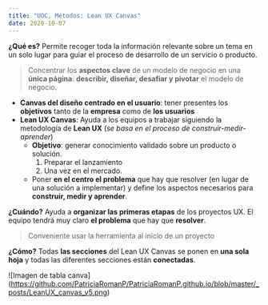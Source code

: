 ```yaml
---
title: "UOC, Métodos: Lean UX Canvas"
date: 2020-10-07
---
```


**¿Qué es?**
Permite recoger toda la información relevante sobre un tema en un solo lugar para guiar el proceso de desarrollo de un servicio o producto. 

> Concentrar los **aspectos clave**  de un modelo de negocio en una **única página**: **describir, diseñar, desafiar y pivotar** el modelo de negocio.

* **Canvas del diseño centrado en el usuario**: tener presentes los **objetivos** tanto de la **empresa** como de **los usuarios**
* **Lean UX Canvas**: Ayuda a los equipos a trabajar siguiendo la metodología de **Lean UX** (*se basa en el proceso de construir-medir-aprender*) 
    * **Objetivo**: generar conocimiento validado sobre un producto o solución.
        1. Preparar el lanzamiento 
        2. Una vez en el mercado.
    * Poner **en el centro el problema** que hay que resolver (en lugar de una solución a implementar) y define los aspectos necesarios para **construir, medir y aprender**.

**¿Cuándo?**
Ayuda a **organizar las primeras etapas** de los proyectos UX. El equipo tendrá muy claro **el problema** que hay que **resolver**.
> Conveniente usar la herramienta al inicio de un proyecto  

**¿Cómo?**
Todas **las secciones** del Lean UX Canvas se ponen en **una sola hoja** y todas las diferentes secciones están **conectadas**.

![Imagen de tabla canva] (https://github.com/PatriciaRomanP/PatriciaRomanP.github.io/blob/master/_posts/LeanUX_canvas_v5.png)

